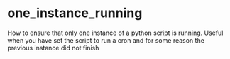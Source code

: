 # one_instance_running
How to ensure that only one instance of a python script is running. Useful when you have set the script to run a cron and for some reason the previous instance did not finish
